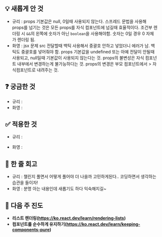 ## 💡 **새롭게 안 것**

<aside>

- 규리 : props 기본값은 null, 0일때 사용되지 않는다. 스프레드 문법을 사용해 props를 넘기는 것은 모든 props를 자식 컴포넌트에 넘길때 효율적이다. 조건부 렌더링 시 `&&`의 왼쪽에 숫자가 아닌 `boolean`을 사용해야함. 숫자는 0일 경우 0 자체가 렌더링 됨.
- 화영 : jsx 문제 src 전달할때 백틱 사용해서 중괄호 안하고 넣었더니 에러가 남. 백틱도 중괄호를 넣어줘야 함. props 기본값을 undefined 또는 아예 전달이 안될때 사용되고, null일때 기본값이 사용되지 않는다는 것. props의 불변성은 자식 컴포넌트 내부에서 변경하는게 불가능하다는 것. props의 변경은 부모 컴포넌트에서 > 자식컴포넌트로 내려주는 것.

</aside>

## ❓ **궁금한 것**

<aside>

- 규리 :
- 화영 :

</aside>

## ✅ **적용한 것**

<aside>

- 규리 :

- 화영 :

</aside>

## 💬 한 줄 회고

<aside>

- 규리 : 챌린지 풀면서 어떻게 풀어야 더 나을까 고민하게된다.. 코딩하면서 생각하는 습관을 들이자!
- 화영 : 분명 아는 내용인데 새롭기도 하다 익숙해지길~

</aside>

## 💫 다음 주 진도

<aside>

- **리스트 렌더링(**https://ko.react.dev/learn/rendering-lists**)**
- **컴포넌트를 순수하게 유지하기(**https://ko.react.dev/learn/keeping-components-pure**)**
</aside>